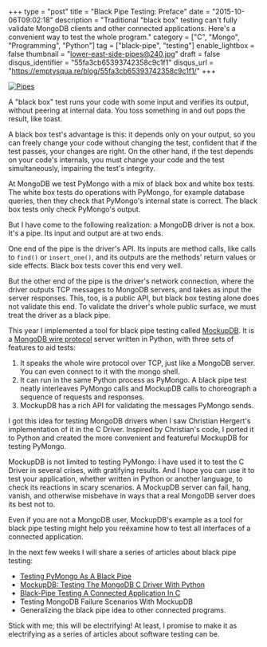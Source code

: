 +++
type = "post"
title = "Black Pipe Testing: Preface"
date = "2015-10-06T09:02:18"
description = "Traditional \"black box\" testing can't fully validate MongoDB clients and other connected applications. Here's a convenient way to test the whole program."
category = ["C", "Mongo", "Programming", "Python"]
tag = ["black-pipe", "testing"]
enable_lightbox = false
thumbnail = "lower-east-side-pipes@240.jpg"
draft = false
disqus_identifier = "55fa3cb65393742358c9c1f1"
disqus_url = "https://emptysqua.re/blog/55fa3cb65393742358c9c1f1/"
+++

<p><a href="https://www.flickr.com/photos/emptysquare/477797865"><img style="display:block; margin-left:auto; margin-right:auto;" src="lower-east-side-pipes.jpg" alt="Pipes" title="Pipes" /></a></p>
<p>A "black box" test runs your code with some input and verifies its output,
without peering at internal data. You toss something in and out pops the result, like toast.</p>
<p>A black box test's advantage is this: it depends only on your output,
so you can freely change your code without changing the
test, confident that if the test passes, your changes are right. On the other hand, if the
test depends on your code's internals, you must change your code and
the test simultaneously, impairing the test's integrity.</p>
<p>At MongoDB we test PyMongo with a mix of black box and white box tests.
The white box tests do operations with PyMongo, for example database queries, then they check that PyMongo's internal state is correct.
The black box tests only check PyMongo's output.</p>
<p>But I have come to the following realization: a MongoDB driver is not a box. It's a pipe.
Its input and output are at two ends.</p>
<p>One end of the pipe is the driver's API. Its inputs are method calls, like calls to <code>find()</code> or <code>insert_one()</code>, and its outputs are the methods' return values or side effects. Black box tests cover this end very well.</p>
<p>But the other end of the pipe is the driver's network connection, where the driver outputs TCP messages to MongoDB servers, and takes as input
the server responses. This, too, is a public API, but black box testing alone does not validate this end. To validate the driver's whole public surface, we must treat the driver as a black pipe.</p>
<p>This year I implemented a tool for black pipe testing called
<a href="http://mockupdb.readthedocs.org/">MockupDB</a>. It is a <a href="http://docs.mongodb.org/meta-driver/latest/legacy/mongodb-wire-protocol/">MongoDB wire protocol</a> server written in Python, with three
sets of features to aid tests:</p>
<ol>
<li>It speaks the whole wire protocol over TCP, just like a MongoDB server. You can even connect to it with the mongo shell.</li>
<li>It can run in the same Python process as PyMongo. A black pipe test neatly interleaves PyMongo calls and MockupDB calls to choreograph a sequence of requests and responses.</li>
<li>MockupDB has a rich API for validating the messages PyMongo sends.</li>
</ol>
<p>I got this idea for testing MongoDB drivers when I saw Christian Hergert's implementation of it in the C Driver. Inspired by Christian's code, I ported it to Python and created the more convenient and featureful MockupDB for testing PyMongo.</p>
<p>MockupDB is not limited to testing PyMongo: I have used it to test
the C Driver in several crises, with gratifying results. And I hope you can
use it to test your application, whether written in Python or another language,
to check its reactions in scary scenarios. A MockupDB server can fail, hang, vanish, and otherwise misbehave
in ways that a real MongoDB server does its best not to.</p>
<p>Even if you are not a MongoDB user, MockupDB's example as a tool for black pipe testing
might help you re&euml;xamine how to test all interfaces of a connected application.</p>
<p>In the next few weeks I will share a series of articles about black pipe testing:</p>
<ul>
<li><a href="/black-pipe-testing-pymongo/">Testing PyMongo As A Black Pipe</a></li>
<li><a href="/mockupdb-test-libmongoc-mongodb-c-driver-python/">MockupDB: Testing The MongoDB C Driver With Python</a></li>
<li><a href="/libmongoc-black-pipe-testing-mock-server/">Black-Pipe Testing A Connected Application In C</a></li>
<li>Testing MongoDB Failure Scenarios With MockupDB</li>
<li>Generalizing the black pipe idea to other connected programs.</li>
</ul>
<p>Stick with me; this will be electrifying! At least, I promise to make it as electrifying as a series of articles about software testing can be.</p>
